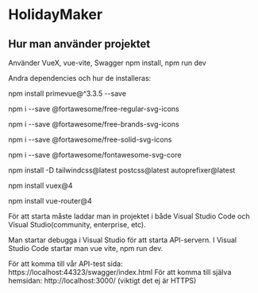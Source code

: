 # HolidayMaker

## Hur man använder projektet

Använder VueX, vue-vite, Swagger
npm install, npm run dev

Andra dependencies och hur de installeras: 

npm install primevue@^3.3.5 --save

npm i --save @fortawesome/free-regular-svg-icons

npm i --save @fortawesome/free-brands-svg-icons

npm i --save @fortawesome/free-solid-svg-icons

npm i --save @fortawesome/fontawesome-svg-core

npm install -D tailwindcss@latest postcss@latest autoprefixer@latest

npm install vuex@4

npm install vue-router@4



För att starta måste laddar man in projektet i både Visual Studio Code och Visual Studio(community, enterprise, etc).

Man startar debugga i Visual Studio för att starta API-servern. I Visual Studio Code startar man vue vite, npm run dev.

För att komma till vår API-test sida: https://localhost:44323/swagger/index.html 
För att komma till själva hemsidan: http://localhost:3000/ (viktigt det ej är HTTPS)

